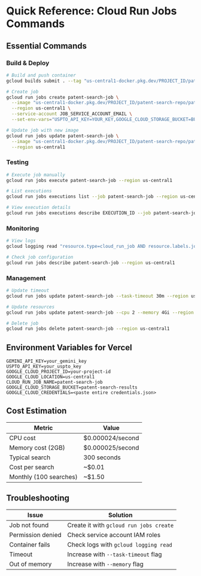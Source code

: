 # Quick Reference: Cloud Run Jobs Commands

## Essential Commands

### Build & Deploy
```bash
# Build and push container
gcloud builds submit . --tag "us-central1-docker.pkg.dev/PROJECT_ID/patent-search-repo/patent-worker:latest"

# Create job
gcloud run jobs create patent-search-job \
  --image "us-central1-docker.pkg.dev/PROJECT_ID/patent-search-repo/patent-worker:latest" \
  --region us-central1 \
  --service-account JOB_SERVICE_ACCOUNT_EMAIL \
  --set-env-vars="USPTO_API_KEY=YOUR_KEY,GOOGLE_CLOUD_STORAGE_BUCKET=BUCKET_NAME"

# Update job with new image
gcloud run jobs update patent-search-job \
  --image "us-central1-docker.pkg.dev/PROJECT_ID/patent-search-repo/patent-worker:latest" \
  --region us-central1
```

### Testing
```bash
# Execute job manually
gcloud run jobs execute patent-search-job --region us-central1

# List executions
gcloud run jobs executions list --job patent-search-job --region us-central1

# View execution details
gcloud run jobs executions describe EXECUTION_ID --job patent-search-job --region us-central1
```

### Monitoring
```bash
# View logs
gcloud logging read "resource.type=cloud_run_job AND resource.labels.job_name=patent-search-job" --limit 50

# Check job configuration
gcloud run jobs describe patent-search-job --region us-central1
```

### Management
```bash
# Update timeout
gcloud run jobs update patent-search-job --task-timeout 30m --region us-central1

# Update resources
gcloud run jobs update patent-search-job --cpu 2 --memory 4Gi --region us-central1

# Delete job
gcloud run jobs delete patent-search-job --region us-central1
```

## Environment Variables for Vercel

```
GEMINI_API_KEY=your_gemini_key
USPTO_API_KEY=your_uspto_key
GOOGLE_CLOUD_PROJECT_ID=your-project-id
GOOGLE_CLOUD_LOCATION=us-central1
CLOUD_RUN_JOB_NAME=patent-search-job
GOOGLE_CLOUD_STORAGE_BUCKET=patent-search-results
GOOGLE_CLOUD_CREDENTIALS=<paste entire credentials.json>
```

## Cost Estimation

| Metric | Value |
|--------|-------|
| CPU cost | $0.000024/second |
| Memory cost (2GB) | $0.000025/second |
| Typical search | 300 seconds |
| Cost per search | ~$0.01 |
| Monthly (100 searches) | ~$1.50 |

## Troubleshooting

| Issue | Solution |
|-------|----------|
| Job not found | Create it with `gcloud run jobs create` |
| Permission denied | Check service account IAM roles |
| Container fails | Check logs with `gcloud logging read` |
| Timeout | Increase with `--task-timeout` flag |
| Out of memory | Increase with `--memory` flag |
